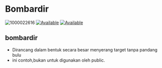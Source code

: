 # Bombardir 
![1000022616](https://github.com/user-attachments/assets/92b3e374-60ad-45af-98a1-8aa90e796689)
[![Available](https://img.shields.io/badge/Me:-Anavel-red.svg?maxAge=259200)]()
[![Available](https://img.shields.io/badge/DoyouLoveme:-PleaseAnswer-red.svg?maxAge=259200)]() 
## bombardir 
* Dirancang dalam bentuk secara besar menyerang target tanpa pandang bulu
* ini contoh,bukan untuk digunakan oleh public.
